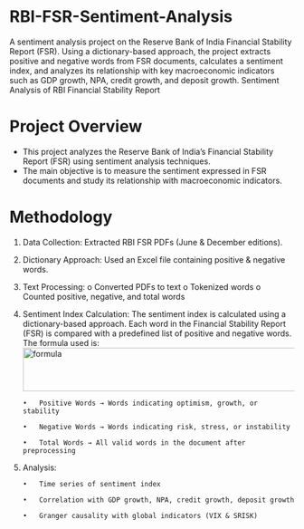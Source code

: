 # RBI-FSR-Sentiment-Analysis
A sentiment analysis project on the Reserve Bank of India Financial Stability Report (FSR). Using a dictionary-based approach, the project extracts positive and negative words from FSR documents, calculates a sentiment index, and analyzes its relationship with key macroeconomic indicators such as GDP growth, NPA, credit growth, and deposit growth.
Sentiment Analysis of RBI Financial Stability Report
# Project Overview
- This project analyzes the Reserve Bank of India’s Financial Stability Report (FSR) using sentiment analysis techniques.
- The main objective is to measure the sentiment expressed in FSR documents and study its relationship with macroeconomic indicators.
# Methodology
1.	Data Collection: Extracted RBI FSR PDFs (June & December editions).
2.	Dictionary Approach: Used an Excel file containing positive & negative words.
3.	Text Processing:
  o	Converted PDFs to text
  o	Tokenized words
  o	Counted positive, negative, and total words
4.	Sentiment Index Calculation: The sentiment index is calculated using a dictionary-based approach. Each word in the Financial Stability Report (FSR) is compared with a predefined list of positive and negative words.
The formula used is:
       <img width="630" height="77" alt="formula" src="https://github.com/user-attachments/assets/fda12f4c-7656-4573-b252-e25ecfafb1cd" />
      
        •	Positive Words → Words indicating optimism, growth, or stability
        
        •	Negative Words → Words indicating risk, stress, or instability
        
        •	Total Words → All valid words in the document after preprocessing
  
5.	Analysis:

        •	Time series of sentiment index
      
        •	Correlation with GDP growth, NPA, credit growth, deposit growth
      
        •	Granger causality with global indicators (VIX & SRISK)


